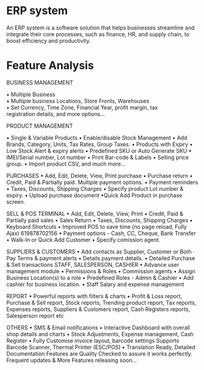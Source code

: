# ERP system
An ERP system is a software solution that helps businesses streamline and integrate their core processes, such as finance, HR, and supply chain, to boost efficiency and productivity.

# Feature Analysis

BUSINESS MANAGEMENT

• Multiple Business<br />
• Multiple business Locations, Store Fronts, Warehouses<br />
• Set Currency, Time Zone, Financial Year, profit margin, tax<br />
registration details, and more options...

PRODUCT MANAGEMENT

• Single & Variable Products
• Enable/disable Stock Management
• Add Brands, Category, Units, Tax Rates, Group Taxes.
• Products with Expiry
• Low Stock Alert & expiry alerts
• Predefined SKU or Auto Generate SKU
• IMEI/Serial number, Lot number
• Print Bar-code & Labels
• Selling price group.
• Import product CSV, and much more...

PURCHASES
• Add, Edit, Delete, View, Print purchase
• Purchase return
• Credit, Paid & Partially paid. Multiple payment options.
• Payment reminders
• Taxes, Discounts, Shipping Charges
• Specify product Lot number & expiry.
• Upload purchase document
•Quick Add Product in purchase screen.

SELL & POS TERMINAL
• Add, Edit, Delete, View, Print
• Credit, Paid & Partially paid sales
• Sales Return
• Taxes, Discounts, Shipping Charges
• Keyboard Shortcuts
• Improved POS to save time (no page
reload, Fully Ajax)
619878702156
• Payment options - Cash, CC, Cheque, Bank
Transfer
• Walk-In or Quick Add Customer
• Specify comission agent.

SUPPLIERS & CUSTOMERS
• Add contacts as Supplier, Customer or Both
⋅
Pay Terms & payment alerts
• Details payment details.
• Detailed Purchase & Sell transactions
STAFF, SALESPERSON, CASHIER
• Advance user management module
• Permissions & Roles
• Commission agents
• Assign Business Location(s) to a role
• Predefined Roles - Admin & Cashier
• Add cashier for business location.
• Staff Salary and expense management

REPORT
• Powerful reports with filters & charts
• Profit & Loss report, Purchase & Sell report, Stock reports,
Trending product report, Tax reports, Expenses reports,
Suppliers & Customers report, Cash Registers reports,
Salesperson report etc

OTHERS
• SMS & Email notifications
• Interactive Dashboard with overall shop details and charts
• Stock Adjustments, Expense management, Cash Register
• Fully Customise invoice layout, barcode settings
Supports Barcode Scanner, Thermal Printer (ESC/POS)
• Translation Ready, Detailed Documentation
Features are Quality Checked to assure it works perfectly.
Frequent updates & More Features releasing soon...
